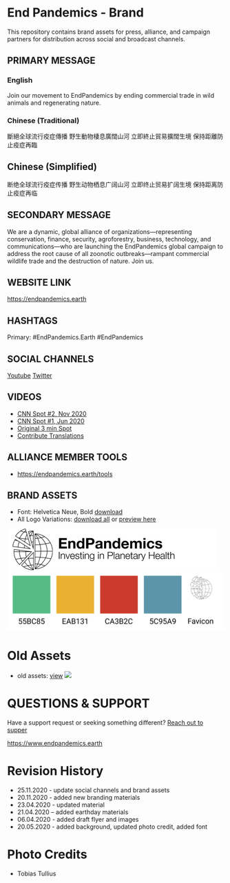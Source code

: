 # End Pandemics - Brand

This repository contains brand assets for press, alliance, and campaign partners for distribution across social and broadcast channels.

## PRIMARY MESSAGE

### English
Join our movement to EndPandemics by ending commercial trade in wild animals and regenerating nature.

### Chinese (Traditional)

斷絕全球流行疫症傳播
野生動物棲息廣闊山河
立即終止貿易擴闊生境
保持距離防止疫症再臨

## Chinese (Simplified)

断绝全球流行疫症传播
野生动物栖息广阔山河
立即终止贸易扩阔生境
保持距离防止疫症再临

## SECONDARY MESSAGE

We are a dynamic, global alliance of organizations—representing conservation, finance, security, agroforestry, business, technology, and communications—who are launching the EndPandemics global campaign to address the root cause of all zoonotic outbreaks—rampant commercial wildlife trade and the destruction of nature. Join us.

## WEBSITE LINK

https://endpandemics.earth

## HASHTAGS

Primary: #EndPandemics.Earth #EndPandemics

## SOCIAL CHANNELS

[Youtube](https://www.youtube.com/channel/UCOX-n2Br_5LxOSi5mhYYeUA)
[Twitter](https://twitter.com/endpandemics)

## VIDEOS

- [CNN Spot #2, Nov 2020](https://youtu.be/cpRT32lcHRM)
- [CNN Spot #1, Jun 2020](https://youtu.be/-rVD9dkT-yc)
- [Original 3 min Spot](https://youtu.be/akPJaVaovzo)
- [Contribute Translations](http://tiny.cc/ep-translatevideo)

## ALLIANCE MEMBER TOOLS

- https://endpandemics.earth/tools

## BRAND ASSETS
- Font: Helvetica Neue, Bold [download](media/Muli.zip) 
- All Logo Variations: [download all](ep-assets-20-nov-2020.zip) or [preview here](brand)

![](brand/logo-outline@0.25x.png)
![](brand/swatches.png)

# Old Assets
- old assets: [view](media-old)
![](media-old/tobias-tullius.jpg)


# QUESTIONS & SUPPORT

Have a support request or seeking something different?
[Reach out to supper](mailto:support@endpandemics.earth)

https://www.endpandemics.earth

# Revision History

- 25.11.2020 - update social channels and brand assets
- 20.11.2020 - added new branding materials
- 23.04.2020 - updated material
- 21.04.2020 – added earthday materials
- 06.04.2020 - added draft flyer and images
- 20.05.2020 - added background, updated photo credit, added font

# Photo Credits

- Tobias Tullius
